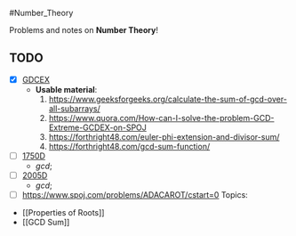 #Number_Theory 

Problems and notes on **Number Theory**!

## TODO
- [x] [GDCEX](https://www.spoj.com/problems/GCDEX/cstart=40)   
    * **Usable material**:
        1. https://www.geeksforgeeks.org/calculate-the-sum-of-gcd-over-all-subarrays/ 
        2. https://www.quora.com/How-can-I-solve-the-problem-GCD-Extreme-GCDEX-on-SPOJ 
        3. https://forthright48.com/euler-phi-extension-and-divisor-sum/
        4. https://forthright48.com/gcd-sum-function/
- [ ] [1750D](https://codeforces.com/contest/1750/problem/D)
    * *gcd*;
- [ ] [2005D](https://codeforces.com/contest/2005/problem/D)
    * *gcd*;
- [ ] https://www.spoj.com/problems/ADACAROT/cstart=0
Topics:
* [[Properties of Roots]]
* [[GCD Sum]]